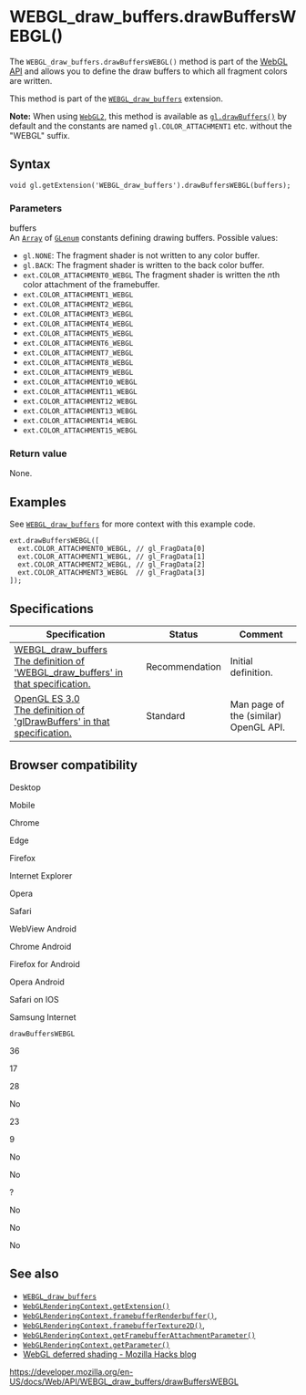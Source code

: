 WEBGL\_draw\_buffers.drawBuffersWEBGL()
=======================================

The `WEBGL_draw_buffers.drawBuffersWEBGL()` method is part of the [WebGL API](../webgl_api) and allows you to define the draw buffers to which all fragment colors are written.

This method is part of the [`WEBGL_draw_buffers`](../webgl_draw_buffers) extension.

**Note:** When using [`WebGL2`](../webgl2renderingcontext), this method is available as [`gl.drawBuffers()`](../webgl2renderingcontext/drawbuffers) by default and the constants are named `gl.COLOR_ATTACHMENT1` etc. without the "WEBGL" suffix.

Syntax
------

    void gl.getExtension('WEBGL_draw_buffers').drawBuffersWEBGL(buffers);

### Parameters

buffers  
An [`Array`](https://developer.mozilla.org/en-US/docs/Web/JavaScript/Reference/Global_Objects/Array) of [`GLenum`](../webgl_api/types) constants defining drawing buffers. Possible values:

-   `gl.NONE`: The fragment shader is not written to any color buffer.
-   `gl.BACK`: The fragment shader is written to the back color buffer.
-   `ext.COLOR_ATTACHMENT0_WEBGL` The fragment shader is written the *n*th color attachment of the framebuffer.
-   `ext.COLOR_ATTACHMENT1_WEBGL`
-   `ext.COLOR_ATTACHMENT2_WEBGL`
-   `ext.COLOR_ATTACHMENT3_WEBGL`
-   `ext.COLOR_ATTACHMENT4_WEBGL`
-   `ext.COLOR_ATTACHMENT5_WEBGL`
-   `ext.COLOR_ATTACHMENT6_WEBGL`
-   `ext.COLOR_ATTACHMENT7_WEBGL`
-   `ext.COLOR_ATTACHMENT8_WEBGL`
-   `ext.COLOR_ATTACHMENT9_WEBGL`
-   `ext.COLOR_ATTACHMENT10_WEBGL`
-   `ext.COLOR_ATTACHMENT11_WEBGL`
-   `ext.COLOR_ATTACHMENT12_WEBGL`
-   `ext.COLOR_ATTACHMENT13_WEBGL`
-   `ext.COLOR_ATTACHMENT14_WEBGL`
-   `ext.COLOR_ATTACHMENT15_WEBGL`

### Return value

None.

Examples
--------

See [`WEBGL_draw_buffers`](../webgl_draw_buffers) for more context with this example code.

    ext.drawBuffersWEBGL([
      ext.COLOR_ATTACHMENT0_WEBGL, // gl_FragData[0]
      ext.COLOR_ATTACHMENT1_WEBGL, // gl_FragData[1]
      ext.COLOR_ATTACHMENT2_WEBGL, // gl_FragData[2]
      ext.COLOR_ATTACHMENT3_WEBGL  // gl_FragData[3]
    ]);

Specifications
--------------

<table><thead><tr class="header"><th>Specification</th><th>Status</th><th>Comment</th></tr></thead><tbody><tr class="odd"><td><a href="https://www.khronos.org/registry/webgl/extensions/WEBGL_draw_buffers/">WEBGL_draw_buffers<br />
<span class="small">The definition of 'WEBGL_draw_buffers' in that specification.</span></a></td><td><span class="spec-rec">Recommendation</span></td><td>Initial definition.</td></tr><tr class="even"><td><a href="https://www.khronos.org/opengles/sdk/docs/man3/html/glDrawBuffers.xhtml">OpenGL ES 3.0<br />
<span class="small">The definition of 'glDrawBuffers' in that specification.</span></a></td><td><span class="spec-standard">Standard</span></td><td>Man page of the (similar) OpenGL API.</td></tr></tbody></table>

Browser compatibility
---------------------

Desktop

Mobile

Chrome

Edge

Firefox

Internet Explorer

Opera

Safari

WebView Android

Chrome Android

Firefox for Android

Opera Android

Safari on IOS

Samsung Internet

`drawBuffersWEBGL`

36

17

28

No

23

9

No

No

?

No

No

No

See also
--------

-   [`WEBGL_draw_buffers`](../webgl_draw_buffers)
-   [`WebGLRenderingContext.getExtension()`](../webglrenderingcontext/getextension)
-   [`WebGLRenderingContext.framebufferRenderbuffer()`](../webglrenderingcontext/framebufferrenderbuffer),
-   [`WebGLRenderingContext.framebufferTexture2D()`](../webglrenderingcontext/framebuffertexture2d),
-   [`WebGLRenderingContext.getFramebufferAttachmentParameter()`](../webglrenderingcontext/getframebufferattachmentparameter)
-   [`WebGLRenderingContext.getParameter()`](../webglrenderingcontext/getparameter)
-   [WebGL deferred shading - Mozilla Hacks blog](https://hacks.mozilla.org/2014/01/webgl-deferred-shading/)

<a href="https://developer.mozilla.org/en-US/docs/Web/API/WEBGL_draw_buffers/drawBuffersWEBGL" class="_attribution-link">https://developer.mozilla.org/en-US/docs/Web/API/WEBGL_draw_buffers/drawBuffersWEBGL</a>
